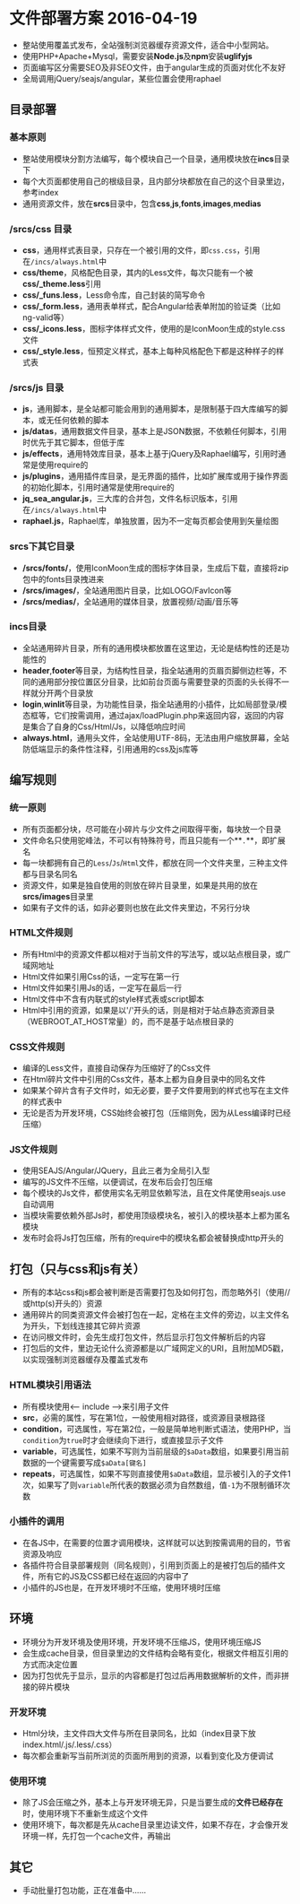 # 文件部署方案 2016-04-19

+ 整站使用覆盖式发布，全站强制浏览器缓存资源文件，适合中小型网站。
+ 使用PHP+Apache+Mysql，需要安装**Node.js**及**npm**安装**uglifyjs**
+ 页面编写区分需要SEO及非SEO文件，由于angular生成的页面对优化不友好
+ 全局调用jQuery/seajs/angular，某些位置会使用raphael

## 目录部署

### 基本原则

+ 整站使用模块分割方法编写，每个模块自己一个目录，通用模块放在**incs**目录下
+ 每个大页面都使用自己的根级目录，且内部分块都放在自己的这个目录里边，参考index
+ 通用资源文件，放在**srcs**目录中，包含**css**,**js**,**fonts**,**images**,**medias**

### /srcs/css 目录
+ **css**，通用样式表目录，只存在一个被引用的文件，即`css.css`，引用在`/incs/always.html`中
+ **css/theme**，风格配色目录，其内的Less文件，每次只能有一个被**css/_theme.less**引用
+ **css/_funs.less**，Less命令库，自己封装的简写命令
+ **css/_form.less**，通用表单样式，配合Angular给表单附加的验证类（比如ng-valid等）
+ **css/_icons.less**，图标字体样式文件，使用的是IconMoon生成的style.css文件
+ **css/_style.less**，恒预定义样式，基本上每种风格配色下都是这种样子的样式表

### /srcs/js 目录
+ **js**，通用脚本，是全站都可能会用到的通用脚本，是限制基于四大库编写的脚本，或无任何依赖的脚本
+ **js/datas**，通用数据文件目录，基本上是JSON数据，不依赖任何脚本，引用时优先于其它脚本，但低于库
+ **js/effects**，通用特效库目录，基本上基于jQuery及Raphael编写，引用时通常是使用require的
+ **js/plugins**，通用插件库目录，是无界面的插件，比如扩展库或用于操作界面的初始化脚本，引用时通常是使用require的
+ **jq_sea_angular.js**，三大库的合并包，文件名标识版本，引用在`/incs/always.html`中
+ **raphael.js**，Raphael库，单独放置，因为不一定每页都会使用到矢量绘图

### srcs下其它目录
+ **/srcs/fonts/**，使用IconMoon生成的图标字体目录，生成后下载，直接将zip包中的fonts目录拽进来
+ **/srcs/images/**，全站通用图片目录，比如LOGO/FavIcon等
+ **/srcs/medias/**，全站通用的媒体目录，放置视频/动画/音乐等

### incs目录
+ 全站通用碎片目录，所有的通用模块都放置在这里边，无论是结构性的还是功能性的
+ **header**,**footer**等目录，为结构性目录，指全站通用的页眉页脚侧边栏等，不同的通用部分按位置区分目录，比如前台页面与需要登录的页面的头长得不一样就分开两个目录放
+ **login**,**winlit**等目录，为功能性目录，指全站通用的小插件，比如局部登录/模态框等，它们按需调用，通过ajax/loadPlugin.php来返回内容，返回的内容是集合了自身的Css/Html/Js，以降低响应时间
+ **always.html**，通用头文件，全站使用UTF-8码，无法由用户缩放屏幕，全站防低端显示的条件性注释，引用通用的css及js库等

## 编写规则

### 统一原则

+ 所有页面都分块，尽可能在小碎片与少文件之间取得平衡，每块放一个目录
+ 文件命名只使用驼峰法，不可以有特殊符号，而且只能有一个**`.`**，即扩展名
+ 每一块都拥有自己的`Less`/`Js`/`Html`文件，都放在同一个文件夹里，三种主文件都与目录名同名
+ 资源文件，如果是独自使用的则放在碎片目录里，如果是共用的放在**srcs/images**目录里
+ 如果有子文件的话，如非必要则也放在此文件夹里边，不另行分块

### HTML文件规则

+ 所有Html中的资源文件都以相对于当前文件的写法写，或以站点根目录，或广域网地址
+ Html文件如果引用Css的话，一定写在第一行
+ Html文件如果引用Js的话，一定写在最后一行
+ Html文件中不含有内联式的style样式表或script脚本
+ Html中引用的资源，如果是以'/'开头的话，则是相对于站点静态资源目录（WEBROOT_AT_HOST常量）的，而不是基于站点根目录的

### CSS文件规则

+ 编译的Less文件，直接自动保存为压缩好了的Css文件
+ 在Html碎片文件中引用的Css文件，基本上都为自身目录中的同名文件
+ 如果某个碎片含有子文件时，如无必要，要子文件要用到的样式也写在主文件的样式表中
+ 无论是否为开发环境，CSS始终会被打包（压缩则免，因为从Less编译时已经压缩）

### JS文件规则

+ 使用SEAJS/Angular/JQuery，且此三者为全局引入型
+ 编写的JS文件不压缩，以便调试，在发布后会打包压缩
+ 每个模块的Js文件，都使用实名无明显依赖写法，且在文件尾使用seajs.use自动调用
+ 当模块需要依赖外部Js时，都使用顶级模块名，被引入的模块基本上都为匿名模块
+ 发布时会将Js打包压缩，所有的require中的模块名都会被替换成http开头的

## 打包（只与css和js有关）

+ 所有的本站css和js都会被判断是否需要打包及如何打包，而忽略外引（使用//或http(s)开头的）资源
+ 通用碎片的同类资源文件会被打包在一起，定格在主文件的旁边，以主文件名为开头，下划线连接其它碎片资源
+ 在访问根文件时，会先生成打包文件，然后显示打包文件解析后的内容
+ 打包后的文件，里边无论什么资源都是以广域网定义的URI，且附加MD5戳，以实现强制浏览器缓存及覆盖式发布

### HTML模块引用语法

+ 所有模块使用&lt;-- include --&gt;来引用子文件
+ **src**，必需的属性，写在第1位，一般使用相对路径，或资源目录根路径
+ **condition**，可选属性，写在第2位，一般是简单地判断式语法，使用PHP，当`condition`为`true`时才会继续向下进行，或直接显示子文件
+ **variable**，可选属性，如果不写则为当前层级的`$aData`数组，如果要引用当前数据的一个键需要写成`$aData[键名]`
+ **repeats**，可选属性，如果不写则直接使用`$aData`数组，显示被引入的子文件1次，如果写了则`variable`所代表的数据必须为自然数组，值`-1`为不限制循环次数

### 小插件的调用

+ 在各JS中，在需要的位置才调用模块，这样就可以达到按需调用的目的，节省资源及响应
+ 各插件符合目录部署规则（同名规则），引用到页面上的是被打包后的插件文件，所有它的JS及CSS都已经在返回的内容中了
+ 小插件的JS也是，在开发环境时不压缩，使用环境时压缩

## 环境

+ 环境分为开发环境及使用环境，开发环境不压缩JS，使用环境压缩JS
+ 会生成cache目录，但目录里边的文件结构会略有变化，根据文件相互引用的方式而决定位置
+ 因为打包优先于显示，显示的内容都是打包过后再用数据解析的文件，而非拼接的碎片模块

### 开发环境

+ Html分块，主文件四大文件与所在目录同名，比如（index目录下放index.html/.js/.less/.css）
+ 每次都会重新写当前所浏览的页面所用到的资源，以看到变化及方便调试

### 使用环境

+ 除了JS会压缩之外，基本上与开发环境无异，只是当要生成的**文件已经存在**时，使用环境下不重新生成这个文件
+ 使用环境下，每次都是先从cache目录里边读文件，如果不存在，才会像开发环境一样，先打包一个cache文件，再输出

## 其它

+ 手动批量打包功能，正在准备中......